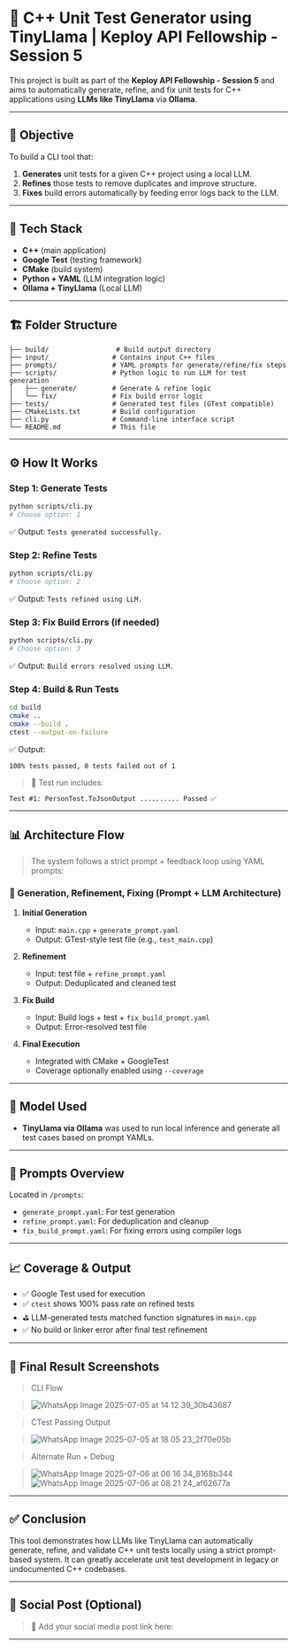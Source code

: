 # 🚀 C++ Unit Test Generator using TinyLlama | Keploy API Fellowship - Session 5

This project is built as part of the **Keploy API Fellowship - Session 5** and aims to automatically generate, refine, and fix unit tests for C++ applications using **LLMs like TinyLlama** via **Ollama**.

---

## 📌 Objective

To build a CLI tool that:

1. **Generates** unit tests for a given C++ project using a local LLM.
2. **Refines** those tests to remove duplicates and improve structure.
3. **Fixes** build errors automatically by feeding error logs back to the LLM.

---

## 🧩 Tech Stack

- **C++** (main application)
- **Google Test** (testing framework)
- **CMake** (build system)
- **Python + YAML** (LLM integration logic)
- **Ollama + TinyLlama** (Local LLM)

---

## 🏗️ Folder Structure

```
├── build/                 # Build output directory
├── input/                # Contains input C++ files
├── prompts/              # YAML prompts for generate/refine/fix steps
├── scripts/              # Python logic to run LLM for test generation
│   ├── generate/         # Generate & refine logic
│   └── fix/              # Fix build error logic
├── tests/                # Generated test files (GTest compatible)
├── CMakeLists.txt        # Build configuration
├── cli.py                # Command-line interface script
└── README.md             # This file
```

---

## ⚙️ How It Works

### Step 1️: Generate Tests

```bash
python scripts/cli.py
# Choose option: 1
```

✅ Output: `Tests generated successfully.`

### Step 2️: Refine Tests

```bash
python scripts/cli.py
# Choose option: 2
```

✅ Output: `Tests refined using LLM.`

### Step 3️: Fix Build Errors (if needed)

```bash
python scripts/cli.py
# Choose option: 3
```

✅ Output: `Build errors resolved using LLM.`

### Step 4️: Build & Run Tests

```bash
cd build
cmake ..
cmake --build .
ctest --output-on-failure
```

✅ Output:

```
100% tests passed, 0 tests failed out of 1
```

> 🔬 Test run includes:

```
Test #1: PersonTest.ToJsonOutput .......... Passed ✅
```

---

## 📊 Architecture Flow

> The system follows a strict prompt + feedback loop using YAML prompts:

### 🔄 Generation, Refinement, Fixing (Prompt + LLM Architecture)

1. **Initial Generation**

   - Input: `main.cpp` + `generate_prompt.yaml`
   - Output: GTest-style test file (e.g., `test_main.cpp`)

2. **Refinement**

   - Input: test file + `refine_prompt.yaml`
   - Output: Deduplicated and cleaned test

3. **Fix Build**

   - Input: Build logs + test + `fix_build_prompt.yaml`
   - Output: Error-resolved test file

4. **Final Execution**

   - Integrated with CMake + GoogleTest
   - Coverage optionally enabled using `--coverage`

>

---

## 🧠 Model Used

- **TinyLlama via Ollama** was used to run local inference and generate all test cases based on prompt YAMLs.

---

## 📄 Prompts Overview

Located in `/prompts`:

- `generate_prompt.yaml`: For test generation
- `refine_prompt.yaml`: For deduplication and cleanup
- `fix_build_prompt.yaml`: For fixing errors using compiler logs

---

## 📈 Coverage & Output

- ✅ Google Test used for execution
- ✅ `ctest` shows 100% pass rate on refined tests
- ⛳ LLM-generated tests matched function signatures in `main.cpp`
- ✅ No build or linker error after final test refinement

---

## 🎑️ Final Result Screenshots

> CLI Flow

> ![WhatsApp Image 2025-07-05 at 14 12 39_30b43687](https://github.com/user-attachments/assets/753d4554-1ea2-429a-998b-8b99d2fd61e1)



> CTest Passing Output

>![WhatsApp Image 2025-07-05 at 18 05 23_2f70e05b](https://github.com/user-attachments/assets/3a207f4a-deb6-49bd-b5e3-3bebb50a8937)

>

> Alternate Run + Debug

>![WhatsApp Image 2025-07-06 at 06 16 34_8168b344](https://github.com/user-attachments/assets/26250d0c-6241-43a1-be1b-0554553fb66e)
>![WhatsApp Image 2025-07-06 at 08 21 24_af62677a](https://github.com/user-attachments/assets/98bd9017-74db-4342-b40a-aa2fb6fe5ee2)


---

## ✅ Conclusion

This tool demonstrates how LLMs like TinyLlama can automatically generate, refine, and validate C++ unit tests locally using a strict prompt-based system. It can greatly accelerate unit test development in legacy or undocumented C++ codebases.

---

## 📢 Social Post (Optional)

> 🔗 Add your social media post link here:

---

